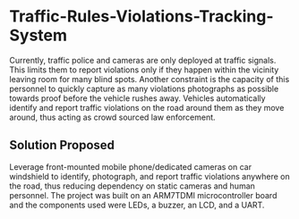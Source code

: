 # Traffic-Rules-Violations-Tracking-System
Currently, traffic police and cameras are only deployed at traffic signals. This limits them to report violations only if they happen within the vicinity leaving room for many blind spots. Another constraint is the capacity of this personnel to quickly capture as many violations photographs as possible towards proof before the vehicle rushes away. Vehicles automatically identify and report traffic violations on the road around them as they move around, thus acting as crowd sourced law enforcement.
## Solution Proposed
Leverage front-mounted mobile phone/dedicated cameras on car windshield to identify, photograph, and report traffic violations anywhere on the road, thus reducing dependency on static cameras and human personnel. The project was built on an ARM7TDMI microcontroller board and the components used were LEDs, a buzzer, an LCD, and a UART.
